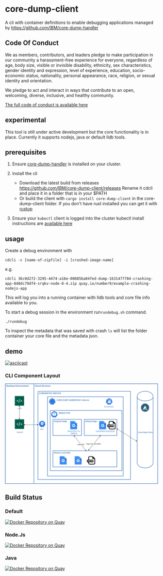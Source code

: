 # core-dump-client

A cli with container definitions to enable debugging applications managed by https://github.com/IBM/core-dump-handler

## Code Of Conduct

We as members, contributors, and leaders pledge to make participation in our
community a harassment-free experience for everyone, regardless of age, body
size, visible or invisible disability, ethnicity, sex characteristics, gender
identity and expression, level of experience, education, socio-economic status,
nationality, personal appearance, race, religion, or sexual identity
and orientation.

We pledge to act and interact in ways that contribute to an open, welcoming,
diverse, inclusive, and healthy community.

[The full code of conduct is available here](./code-of-conduct.md)

## experimental

This tool is still under active development but the core functionality is in place. 
Currently it supports nodejs, java or default lldb tools. 

## prerequisites 

1. Ensure [core-dump-handler](https://github.com/IBM/core-dump-handler) is installed on your cluster.

2. Install the cli
    * Download the latest build from releases https://github.com/IBM/core-dump-client/releases
    Rename it cdcli and place it in a folder that is in your $PATH
    * Or build the client with `cargo install core-dump-client` in the core-dump-client folder.
    If you don't have rust installed you can get it with [rustup](https://rustup.rs)

3. Ensure your `kubectl` client is logged into the cluster
    kubectl install instructions are [available here](https://kubernetes.io/docs/tasks/tools/#kubectl)
   
## usage

Create a debug environment with 
```
cdcli -c [name-of-zipfile] -i [crashed-image-name]
```
e.g. 
```
cdcli 36c0d272-3295-4474-a16e-00885ba04fed-dump-1631477784-crashing-app-848dc79df4-srqkv-node-8-4.zip quay.io/number9/example-crashing-nodejs-app
```

This will log you into a running container with lldb tools and core file info available to you. 

To start a debug session in the environment run`rundebug.sh` command.

```
./rundebug
```

To inspect the metadata that was saved with crash `ls` will list the folder container your core file and the metadata json.

## demo

[![asciicast](https://asciinema.org/a/438878.svg)](https://asciinema.org/a/438878)

### CLI Component Layout
![Client Component Diagram](assets/client_topology.png)

## Build Status

### Default
[![Docker Repository on Quay](https://quay.io/repository/icdh/default/status "Docker Repository on Quay")](https://quay.io/repository/icdh/default)
### Node.Js
[![Docker Repository on Quay](https://quay.io/repository/icdh/nodejs/status "Docker Repository on Quay")](https://quay.io/repository/icdh/nodejs)
### Java
[![Docker Repository on Quay](https://quay.io/repository/icdh/nodejs/status "Docker Repository on Quay")](https://quay.io/repository/icdh/java)